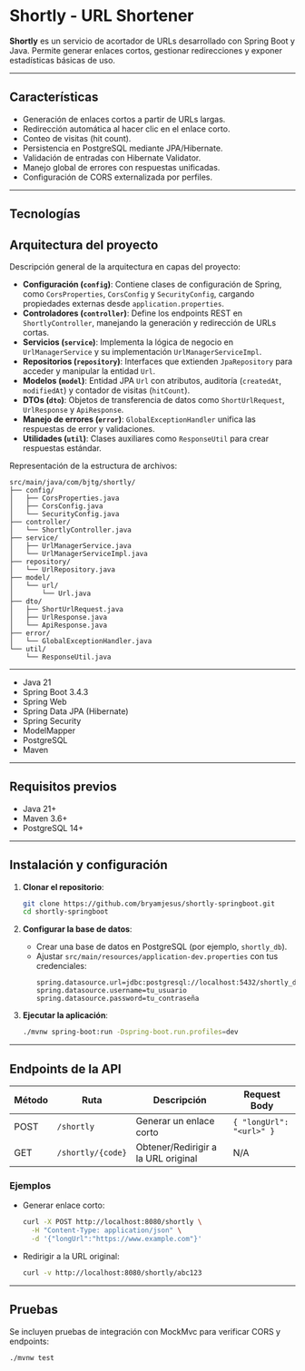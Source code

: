 # Shortly - URL Shortener

**Shortly** es un servicio de acortador de URLs desarrollado con Spring Boot y Java. Permite generar enlaces cortos, gestionar redirecciones y exponer estadísticas básicas de uso.

---

## Características

- Generación de enlaces cortos a partir de URLs largas.
- Redirección automática al hacer clic en el enlace corto.
- Conteo de visitas (hit count).
- Persistencia en PostgreSQL mediante JPA/Hibernate.
- Validación de entradas con Hibernate Validator.
- Manejo global de errores con respuestas unificadas.
- Configuración de CORS externalizada por perfiles.

---

## Tecnologías

## Arquitectura del proyecto

Descripción general de la arquitectura en capas del proyecto:

- **Configuración (`config`)**: Contiene clases de configuración de Spring, como `CorsProperties`, `CorsConfig` y `SecurityConfig`, cargando propiedades externas desde `application.properties`.
- **Controladores (`controller`)**: Define los endpoints REST en `ShortlyController`, manejando la generación y redirección de URLs cortas.
- **Servicios (`service`)**: Implementa la lógica de negocio en `UrlManagerService` y su implementación `UrlManagerServiceImpl`.
- **Repositorios (`repository`)**: Interfaces que extienden `JpaRepository` para acceder y manipular la entidad `Url`.
- **Modelos (`model`)**: Entidad JPA `Url` con atributos, auditoría (`createdAt`, `modifiedAt`) y contador de visitas (`hitCount`).
- **DTOs (`dto`)**: Objetos de transferencia de datos como `ShortUrlRequest`, `UrlResponse` y `ApiResponse`.
- **Manejo de errores (`error`)**: `GlobalExceptionHandler` unifica las respuestas de error y validaciones.
- **Utilidades (`util`)**: Clases auxiliares como `ResponseUtil` para crear respuestas estándar.

Representación de la estructura de archivos:

```
src/main/java/com/bjtg/shortly/
├── config/
│   ├── CorsProperties.java
│   ├── CorsConfig.java
│   └── SecurityConfig.java
├── controller/
│   └── ShortlyController.java
├── service/
│   ├── UrlManagerService.java
│   └── UrlManagerServiceImpl.java
├── repository/
│   └── UrlRepository.java
├── model/
│   └── url/
│       └── Url.java
├── dto/
│   ├── ShortUrlRequest.java
│   ├── UrlResponse.java
│   └── ApiResponse.java
├── error/
│   └── GlobalExceptionHandler.java
└── util/
    └── ResponseUtil.java
```

---

- Java 21
- Spring Boot 3.4.3
- Spring Web
- Spring Data JPA (Hibernate)
- Spring Security
- ModelMapper
- PostgreSQL
- Maven

---

## Requisitos previos

- Java 21+
- Maven 3.6+
- PostgreSQL 14+

---

## Instalación y configuración

1. **Clonar el repositorio**:
   ```bash
   git clone https://github.com/bryamjesus/shortly-springboot.git
   cd shortly-springboot
   ```

2. **Configurar la base de datos**:
    - Crear una base de datos en PostgreSQL (por ejemplo, `shortly_db`).
    - Ajustar `src/main/resources/application-dev.properties` con tus credenciales:
      ```properties
      spring.datasource.url=jdbc:postgresql://localhost:5432/shortly_db
      spring.datasource.username=tu_usuario
      spring.datasource.password=tu_contraseña
      ```

3. **Ejecutar la aplicación**:
   ```bash
   ./mvnw spring-boot:run -Dspring-boot.run.profiles=dev
   ```

---

## Endpoints de la API

| Método | Ruta                | Descripción                             | Request Body                   |
| ------ | ------------------- | --------------------------------------- | ------------------------------ |
| POST   | `/shortly`          | Generar un enlace corto                 | `{ "longUrl": "<url>" }`    |
| GET    | `/shortly/{code}`   | Obtener/Redirigir a la URL original     | N/A                            |


### Ejemplos

- Generar enlace corto:
  ```bash
  curl -X POST http://localhost:8080/shortly \
    -H "Content-Type: application/json" \
    -d '{"longUrl":"https://www.example.com"}'
  ```

- Redirigir a la URL original:
  ```bash
  curl -v http://localhost:8080/shortly/abc123
  ```

---

## Pruebas

Se incluyen pruebas de integración con MockMvc para verificar CORS y endpoints:

```bash
./mvnw test
```
